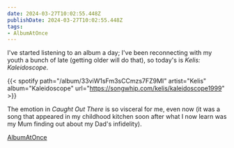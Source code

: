 ```yaml
---
date: 2024-03-27T10:02:55.448Z
publishDate: 2024-03-27T10:02:55.448Z
tags:
- AlbumAtOnce
---
```


I've started listening to an album a day; I've been reconnecting with my youth a bunch of late (getting older will do that), so today's is _Kelis: Kaleidoscope_.

{{< spotify path="/album/33viW1sFm3sCCmzs7FZ9MI" artist="Kelis" album="Kaleidoscope" url="https://songwhip.com/kelis/kaleidoscope1999" >}}

The emotion in _Caught Out There_ is so visceral for me, even now (it was a song that appeared in my childhood kitchen soon after what I now learn was my Mum finding out about my Dad's infidelity).

[AlbumAtOnce](/tags/albumatonce)
